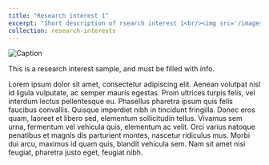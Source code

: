 ```yaml
---
title: "Research interest 1"
excerpt: "Short description of rsearch interest 1<br/><img src='/images/500x300.png'>"
collection: research-interests
---
```


![Caption](/images/500x300.png)

This is a research interest sample, and must be filled with info.

Lorem ipsum dolor sit amet, consectetur adipiscing elit. Aenean volutpat nisl id ligula vulputate, ac semper mauris egestas. Proin ultrices turpis felis, vel interdum lectus pellentesque eu. Phasellus pharetra ipsum quis felis faucibus convallis. Quisque imperdiet nibh in tincidunt fringilla. Donec eros quam, laoreet et libero sed, elementum sollicitudin tellus. Vivamus sem urna, fermentum vel vehicula quis, elementum ac velit. Orci varius natoque penatibus et magnis dis parturient montes, nascetur ridiculus mus. Morbi dui arcu, maximus id quam quis, blandit vehicula sem. Nam sit amet nisi feugiat, pharetra justo eget, feugiat nibh.
